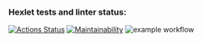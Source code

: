 ### Hexlet tests and linter status:
[![Actions Status](https://github.com/L-I-P/python-project-lvl1/workflows/hexlet-check/badge.svg)](https://github.com/L-I-P/python-project-lvl1/actions)
[![Maintainability](https://api.codeclimate.com/v1/badges/a99a88d28ad37a79dbf6/maintainability)](https://codeclimate.com/github/codeclimate/codeclimate/maintainability)
![example workflow](https://github.com/L-I-P/python-project-lvl1/actions/workflows/github-actions-demo.yml/badge.svg)